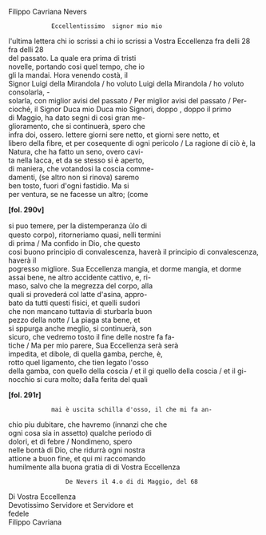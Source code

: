 Filippo Cavriana
Nevers



        
            
                Eccellentissimo  signor mio mio


                  
l'ultima lettera chi io scrissi a  chi io scrissi a Vostra Eccellenza fra delli 28  fra delli 28   
del passato. La quale era prima di tristi   
novelle, portando cosi quel tempo, che io   
gli la mandai. Hora venendo costà, il   
Signor Luigi della Mirandola / ho voluto  Luigi della Mirandola / ho voluto consolarla, -  
solarla, con miglior avisi del passato / Per miglior avisi del passato / Per-  
cioché, il Signor Duca mio  Duca mio Signori, doppo , doppo il primo   
di Maggio, ha dato segni di cosi gran me-  
glioramento, che si continuerà, spero che   
infra doi, ossero. lettere giorni sere netto, et  giorni sere netto, et   
libero della fibre, et per cosequente di ogni pericolo / La ragione di ciò è, la   
Natura, che ha fatto un seno, overo cavi-  
ta nella lacca, et da se stesso si è aperto,   
di maniera, che votandosi la coscia comme-  
damenti, (se altro non si rinova) saremo   
ben tosto, fuori d'ogni fastidio. Ma si   
per ventura, se ne facesse un altro; (come


                
**[fol. 290v]**

                  
si puo temere, per la distemperanza  u̍lo di   
questo corpo), ritorneriamo quasi, nelli termini   
di prima / Ma confido in Dio, che questo   
cosi buono principio di convalescenza, haverà il  principio di convalescenza, haverà il   
pogresso migliore. Sua Eccellenza mangia, et dorme  mangia, et dorme   
assai bene, ne altro accidente cattivo, e, ri-  
maso, salvo che la megrezza del corpo, alla   
quali si provederá col latte d'asina, appro-  
bato da tutti questi fisici, et quelli sudori   
che non mancano tuttavia di sturbarla buon    
pezzo della notte / La piaga sta bene, et   
si sppurga anche meglio, si continuerà, son   
sicuro, che vedremo tosto il fine delle nostre fa fa-  
tiche / Ma per mio parere, Sua Eccellenza serà  serà   
impedita, et dibole, di quella gamba, perche, è,   
rotto quel ligamento, che tien legato l'osso   
della gamba, con quello della coscia / et il gi quello della coscia / et il gi-  
nocchio si cura molto; dalla ferita del quali


                
**[fol. 291r]**

                mai è uscita schilla d'osso, il che mi fa an-  
chio piu dubitare, che havremo (innanzi che  che   
ogni cosa sia in assetto) qualche periodo di   
dolori, et di febre / Nondimeno, spero   
nelle bontà di Dio, che ridurrà ogni nostra    
attione a buon fine, et qui mi raccomando    
humilmente alla buona gratia di  di Vostra Eccellenza


                
                    De Nevers il 4.o di di Maggio, del 68
                      
Di Vostra Eccellenza    
Devotissimo Servidore et  Servidore et   
fedele   
Filippo Cavriana
                


            
        
    